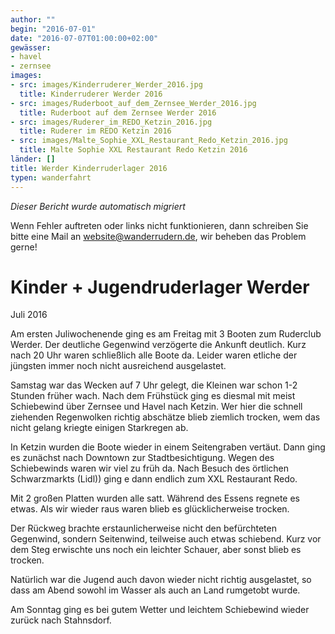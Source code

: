 ```yaml
---
author: ""
begin: "2016-07-01"
date: "2016-07-07T01:00:00+02:00"
gewässer:
- havel
- zernsee
images:
- src: images/Kinderruderer_Werder_2016.jpg
  title: Kinderruderer Werder 2016
- src: images/Ruderboot_auf_dem_Zernsee_Werder_2016.jpg
  title: Ruderboot auf dem Zernsee Werder 2016
- src: images/Ruderer_im_REDO_Ketzin_2016.jpg
  title: Ruderer im REDO Ketzin 2016
- src: images/Malte_Sophie_XXL_Restaurant_Redo_Ketzin_2016.jpg
  title: Malte Sophie XXL Restaurant Redo Ketzin 2016
länder: []
title: Werder Kinderruderlager 2016
typen: wanderfahrt
---
```



*Dieser Bericht wurde automatisch migriert*

Wenn Fehler auftreten oder links nicht funktionieren, dann schreiben Sie bitte eine Mail an website@wanderrudern.de, wir beheben das Problem gerne!



# Kinder + Jugendruderlager Werder


Juli 2016

Am ersten Juliwochenende ging es am Freitag mit 3 Booten zum Ruderclub Werder. Der deutliche Gegenwind verzögerte die Ankunft deutlich. Kurz nach 20 Uhr waren schließlich alle Boote da. Leider waren etliche der jüngsten immer noch nicht ausreichend ausgelastet.

Samstag war das Wecken auf 7 Uhr gelegt, die Kleinen war schon 1-2 Stunden früher wach. Nach dem Frühstück ging es diesmal mit meist Schiebewind über Zernsee und Havel nach Ketzin. Wer hier die schnell ziehenden Regenwolken richtig abschätze blieb ziemlich trocken, wem das nicht gelang kriegte einigen Starkregen ab.

In Ketzin wurden die Boote wieder in einem Seitengraben vertäut. Dann ging es zunächst nach Downtown zur Stadtbesichtigung. Wegen des Schiebewinds waren wir viel zu früh da. Nach Besuch des örtlichen Schwarzmarkts (Lidl)) ging e dann endlich zum XXL Restaurant Redo.

Mit 2 großen Platten wurden alle satt. Während des Essens regnete es etwas. Als wir wieder raus waren blieb es glücklicherweise trocken.

Der Rückweg brachte erstaunlicherweise nicht den befürchteten Gegenwind, sondern Seitenwind, teilweise auch etwas schiebend. Kurz vor dem Steg erwischte uns noch ein leichter Schauer, aber sonst blieb es trocken.

Natürlich war die Jugend auch davon wieder nicht richtig ausgelastet, so dass am Abend sowohl im Wasser als auch an Land rumgetobt wurde.

Am Sonntag ging es bei gutem Wetter und leichtem Schiebewind wieder zurück nach Stahnsdorf.
